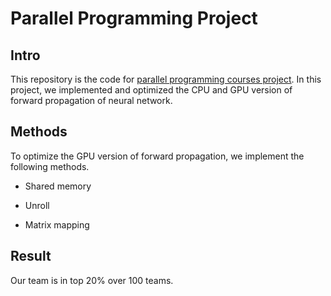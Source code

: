 # Parallel Programming Project

## Intro

This repository is the code for [parallel programming courses project](https://github.com/webgpu/2017fa_ece408_project). In this project, we implemented and optimized the CPU and GPU version of forward propagation of neural network.

## Methods

To optimize the GPU version of forward propagation, we implement the following methods.

* Shared memory

* Unroll

* Matrix mapping

## Result

Our team is in top 20% over 100 teams.